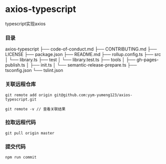 # axios-typescript
typescript实现axios

### 目录

axios-typescript
├── code-of-conduct.md
├── CONTRIBUTING.md
├── LICENSE
├── package.json
├── README.md
├── rollup.config.ts
├── src
│   └── library.ts
├── test
│   └── library.test.ts
├── tools
│   ├── gh-pages-publish.ts
│   ├── init.ts
│   └── semantic-release-prepare.ts
├── tsconfig.json
└── tslint.json

### 关联远程仓库
```
git remote add origin git@github.com:yym-yumeng123/axios-typescript.git

git remote -v // 查看关联结果
```

### 拉取远程代码
```
git pull origin master
```

### 提交代码
```
npm run commit
```
